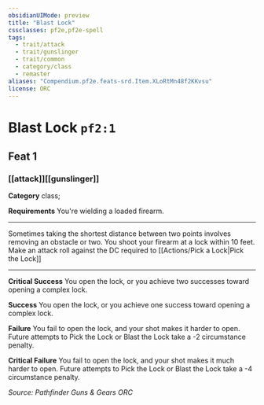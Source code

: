 ```yaml
---
obsidianUIMode: preview
title: "Blast Lock"
cssclasses: pf2e,pf2e-spell
tags:
  - trait/attack
  - trait/gunslinger
  - trait/common
  - category/class
  - remaster
aliases: "Compendium.pf2e.feats-srd.Item.XLoRtMn48f2KKvsu"
license: ORC
---
```

# Blast Lock `pf2:1`
## Feat 1
### [[attack]][[gunslinger]]

**Category** class; 




**Requirements** You're wielding a loaded firearm.

* * *

Sometimes taking the shortest distance between two points involves removing an obstacle or two. You shoot your firearm at a lock within 10 feet. Make an attack roll against the DC required to [[Actions/Pick a Lock|Pick the Lock]]

* * *

**Critical Success** You open the lock, or you achieve two successes toward opening a complex lock.

**Success** You open the lock, or you achieve one success toward opening a complex lock.

**Failure** You fail to open the lock, and your shot makes it harder to open. Future attempts to Pick the Lock or Blast the Lock take a -2 circumstance penalty.

**Critical Failure** You fail to open the lock, and your shot makes it much harder to open. Future attempts to Pick the Lock or Blast the Lock take a -4 circumstance penalty.

*Source: Pathfinder Guns & Gears*
*ORC*